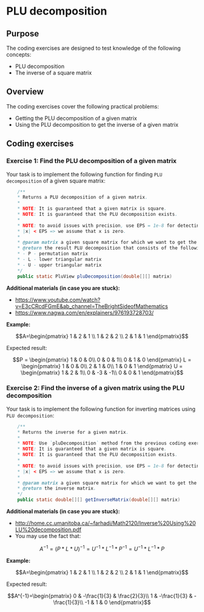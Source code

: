# PLU decomposition

## Purpose

The coding exercises are designed to test knowledge of the following concepts:
* PLU decomposition
* The inverse of a square matrix

## Overview

The coding exercises cover the following practical problems:
* Getting the PLU decomposition of a given matrix
* Using the PLU decomposition to get the inverse of a given matrix

## Coding exercises

### Exercise 1: Find the PLU decomposition of a given matrix

Your task is to implement the following function for finding `PLU decomposition` of a given square matrix:

```java
	/**
	* Returns a PLU decomposition of a given matrix.
	*
	* NOTE: It is guaranteed that a given matrix is square.
	* NOTE: It is guaranteed that the PLU decomposition exists.
	* 
	* NOTE: to avoid issues with precision, use EPS = 1e-8 for detecting zeros:
	* |x| < EPS => we assume that x is zero.
	* 
	* @param matrix a given square matrix for which we want to get the PLU decomposition.
	* @return the result PLU decomposition that consists of the following matrices:
	* - P - permutation matrix
	* - L - lower triangular matrix
	* - U - upper triangular matrix
	*/
	public static PluView pluDecomposition(double[][] matrix) 
```

**Additional materials (in case you are stuck):**

* https://www.youtube.com/watch?v=E3cCRcdFGmE&ab_channel=TheBrightSideofMathematics
* https://www.nagwa.com/en/explainers/976193728703/


**Example:**

```math
A=\begin{pmatrix}
1 & 2 & 1 \\
1 & 2 & 2 \\
2 & 1 & 1
\end{pmatrix}
```

Expected result:
```math
P = \begin{pmatrix}
1 & 0 & 0\\
0 & 0 & 1\\
0 & 1 & 0
\end{pmatrix}

L = \begin{pmatrix}
1 & 0 & 0\\
2 & 1 & 0\\
1 & 0 & 1
\end{pmatrix}

U = \begin{pmatrix}
1 & 2 & 1\\
0 & -3 & -1\\
0 & 0 & 1
\end{pmatrix}
```

### Exercise 2: Find the inverse of a given matrix using the PLU decomposition 

Your task is to implement the following function for inverting matrices using `PLU decomposition`:

```java
	/**
	* Returns the inverse for a given matrix.
	*
	* NOTE: Use `pluDecomposition` method from the previous coding exercise.
	* NOTE: It is guaranteed that a given matrix is square.
	* NOTE: It is guaranteed that the PLU decomposition exists.
	* 
	* NOTE: to avoid issues with precision, use EPS = 1e-8 for detecting zeros:
	* |x| < EPS => we assume that x is zero.
	* 
	* @param matrix a given square matrix for which we want to get the inverse matrix.
	* @return the inverse matrix.
	*/
	public static double[][] getInverseMatrix(double[][] matrix) 
```

**Additional materials (in case you are stuck):**

* http://home.cc.umanitoba.ca/~farhadi/Math2120/Inverse%20Using%20LU%20decomposition.pdf
* You may use the fact that:
```math
A^{-1} = (P * L * U)^{-1} = U^{-1} * L^{-1} * P^{-1} = U^{-1} * L^{-1} * P
```

**Example:**

```math
A=\begin{pmatrix}
1 & 2 & 1 \\
1 & 2 & 2 \\
2 & 1 & 1
\end{pmatrix}
```

Expected result:

```math
A^{-1}=\begin{pmatrix}
0 & -\frac{1}{3} & \frac{2}{3}\\
1 & -\frac{1}{3} & -\frac{1}{3}\\
-1 & 1 & 0
\end{pmatrix}
```
